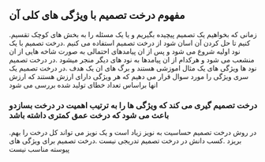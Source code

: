 ## مفهوم درخت تصمیم با ویژگی های کلی آن
 .زمانی که بخواهیم یک تصمیم پیچیده بگیریم و یا یک مسئله را به بخش های کوچک تقسیم کنیم تا حل کردن آن اسان شود از درخت تصمیم استفاده می کنیم
 .درخت تصمیم با یک نود اولیه شروع می شود و پس از ان پیامدهای احتمالی به صورت شاخه هایی از ان  منشعب می شود و هرکدام از ان پیامدها به نود های دیگر منجر میشود
 .در درخت تصمیم نود ها ویژگی های یک مثال اموزشی هستند و برگ های ان یک هدف
 .در درخت تصمیم یک سری ویژگی را مورد سوال قرار می دهیم که هر ویژگی دارای ارزش هستند که ارزش انها براساس تعداد خطای تولید شده بررسی می شود
 
 ### درخت تصمیم گیری می کند که ویژگی ها را به ترتیب اهمیت در درخت بسازدو باعث می شود که درخت عمق کمتری داشته باشد
  .در روش درخت تصمیم حساسیت به نویز زیاد است و یک نویز می تواند کل درخت را بهم بریزد
  .کسب دانش در درخت تصمیم تدریجی نیست
  .درخت تصمیم برای ویژگی های پیوسته مناسب نیست

